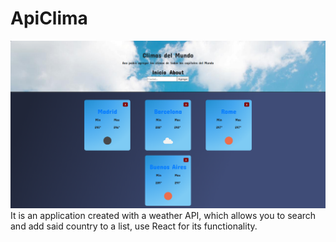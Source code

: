 # ApiClima

![enter image description here](/src/ApiClima.png)
It is an application created with a weather API, which allows you to search and add said country to a list, use React for its functionality.
